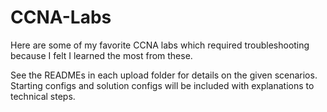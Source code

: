 # CCNA-Labs
Here are some of my favorite CCNA labs which required troubleshooting because I felt I learned the most from these.

See the READMEs in each upload folder for details on the given scenarios. Starting configs and solution configs will be included with explanations to technical steps.
